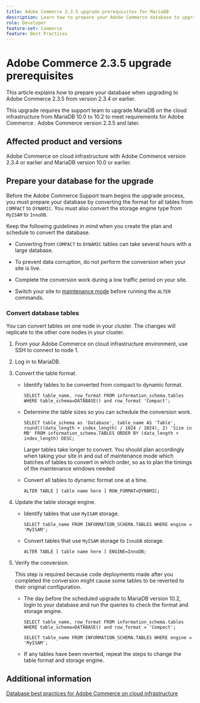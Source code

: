 ```yaml
---
title: Adobe Commerce 2.3.5 upgrade prerequisites for MariaDB
description: Learn how to prepare your Adobe Commerce database to upgrade from Adobe Commerce 2.3.5.
role: Developer
feature-set: Commerce
feature: Best Practices
---
```


# Adobe Commerce 2.3.5 upgrade prerequisites

This article explains how to prepare your database when upgrading to Adobe Commerce 2.3.5 from version 2.3.4 or earlier.

This upgrade requires the support team to upgrade MariaDB on the cloud infrastructure from MariaDB 10.0 to 10.2 to meet requirements for Adobe Commerce . Adobe Commerce version 2.3.5 and later.

## Affected product and versions

Adobe Commerce on cloud infrastructure with Adobe Commerce version 2.3.4 or earlier and MariaDB version 10.0 or earlier.

## Prepare your database for the upgrade

Before the Adobe Commerce Support team begins the upgrade process, you must prepare your database by converting the format for all tables from `COMPACT` to `DYNAMIC`. You must also convert the storage engine type from `MyISAM` to `InnoDB`.

Keep the following guidelines in mind when you create the plan and schedule to convert the database.

- Converting from `COMPACT` to `DYNAMIC` tables can take several hours with a large database.

- To prevent data corruption, do not perform the conversion when your site is live.

- Complete the conversion work during a low traffic period on your site.

- Switch your site to [maintenance mode](../../../installation/tutorials/maintenance-mode.md) before running the `ALTER` commands.

### Convert database tables

You can convert tables on one node in your cluster. The changes will replicate to the other core nodes in your cluster. 

1. From your Adobe Commerce on cloud infrastructure environment, use SSH to connect to node 1.

1. Log in to MariaDB.

1. Convert the table format.

   - Identify tables to be converted from compact to dynamic format.

     ```mysql
     SELECT table_name, row_format FROM information_schema.tables WHERE table_schema=DATABASE() and row_format 'Compact';
     ```

   - Determine the table sizes so you can schedule the conversion work.

     ```mysql
     SELECT table_schema as 'Database', table_name AS 'Table', round(((data_length + index_length) / 1024 / 1024), 2) 'Size in MB' FROM information_schema.TABLES ORDER BY (data_length + index_length) DESC;
     ```

     Larger tables take longer to convert. You should plan accordingly when taking your site in and out of maintenance mode which batches of tables to convert in which order, so as to plan the timings of the maintenance windows needed

   - Convert all tables to dynamic format one at a time.

     ```mysql
     ALTER TABLE [ table name here ] ROW_FORMAT=DYNAMIC;
     ```

1. Update the table storage engine.

   - Identify tables that use `MyISAM` storage.

     ```mysql
     SELECT table_name FROM INFORMATION_SCHEMA.TABLES WHERE engine = 'MyISAM';
     ```

   - Convert tables that use `MyISAM` storage to `InnoDB` storage.

     ```mysql
     ALTER TABLE [ table name here ] ENGINE=InnoDB;
     ```

1. Verify the conversion.

   This step is required because code deployments made after you completed the conversion might cause some tables to be reverted to their original configuration.

   - The day before the scheduled upgrade to MariaDB version 10.2, login to your database and run the queries to check the format and storage engine.

     ```mysql
     SELECT table_name, row_format FROM information_schema.tables WHERE table_schema=DATABASE() and row_format = 'Compact';
     ```

     ```mysql
     SELECT table_name FROM INFORMATION_SCHEMA.TABLES WHERE engine = 'MyISAM';
     ```

   - If any tables have been reverted, repeat the steps to change the table format and storage engine.

## Additional information

[Database best practices for Adobe Commerce on cloud infrastructure](../planning/database-on-cloud.md)
